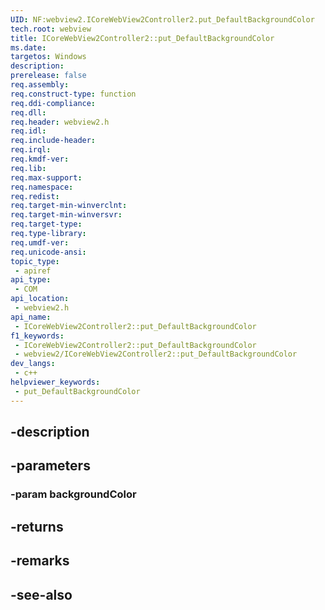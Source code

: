 ```yaml
---
UID: NF:webview2.ICoreWebView2Controller2.put_DefaultBackgroundColor
tech.root: webview
title: ICoreWebView2Controller2::put_DefaultBackgroundColor
ms.date: 
targetos: Windows
description: 
prerelease: false
req.assembly: 
req.construct-type: function
req.ddi-compliance: 
req.dll: 
req.header: webview2.h
req.idl: 
req.include-header: 
req.irql: 
req.kmdf-ver: 
req.lib: 
req.max-support: 
req.namespace: 
req.redist: 
req.target-min-winverclnt: 
req.target-min-winversvr: 
req.target-type: 
req.type-library: 
req.umdf-ver: 
req.unicode-ansi: 
topic_type:
 - apiref
api_type:
 - COM
api_location:
 - webview2.h
api_name:
 - ICoreWebView2Controller2::put_DefaultBackgroundColor
f1_keywords:
 - ICoreWebView2Controller2::put_DefaultBackgroundColor
 - webview2/ICoreWebView2Controller2::put_DefaultBackgroundColor
dev_langs:
 - c++
helpviewer_keywords:
 - put_DefaultBackgroundColor
---
```


## -description

## -parameters

### -param backgroundColor

## -returns

## -remarks

## -see-also

